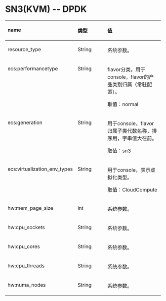 # SN3\(KVM\)      -- DPDK<a name="ZH-CN_TOPIC_0114103980"></a>

<a name="zh-cn_topic_0114079740_table32701678"></a>
<table><thead align="left"><tr id="zh-cn_topic_0114079740_row42353227"><th class="cellrowborder" valign="top" width="33%" id="mcps1.1.4.1.1"><p id="zh-cn_topic_0114079740_p8059334"><a name="zh-cn_topic_0114079740_p8059334"></a><a name="zh-cn_topic_0114079740_p8059334"></a>name</p>
</th>
<th class="cellrowborder" valign="top" width="24%" id="mcps1.1.4.1.2"><p id="zh-cn_topic_0114079740_p48826322"><a name="zh-cn_topic_0114079740_p48826322"></a><a name="zh-cn_topic_0114079740_p48826322"></a>类型</p>
</th>
<th class="cellrowborder" valign="top" width="43%" id="mcps1.1.4.1.3"><p id="zh-cn_topic_0114079740_p62618006"><a name="zh-cn_topic_0114079740_p62618006"></a><a name="zh-cn_topic_0114079740_p62618006"></a>值</p>
</th>
</tr>
</thead>
<tbody><tr id="zh-cn_topic_0114079740_row38893755"><td class="cellrowborder" valign="top" width="33%" headers="mcps1.1.4.1.1 "><p id="zh-cn_topic_0114079740_p63386473"><a name="zh-cn_topic_0114079740_p63386473"></a><a name="zh-cn_topic_0114079740_p63386473"></a>resource_type</p>
</td>
<td class="cellrowborder" valign="top" width="24%" headers="mcps1.1.4.1.2 "><p id="zh-cn_topic_0114079740_p34030663"><a name="zh-cn_topic_0114079740_p34030663"></a><a name="zh-cn_topic_0114079740_p34030663"></a>String</p>
</td>
<td class="cellrowborder" valign="top" width="43%" headers="mcps1.1.4.1.3 "><p id="zh-cn_topic_0114079740_p5020285"><a name="zh-cn_topic_0114079740_p5020285"></a><a name="zh-cn_topic_0114079740_p5020285"></a>系统参数。</p>
</td>
</tr>
<tr id="zh-cn_topic_0114079740_row45182569"><td class="cellrowborder" valign="top" width="33%" headers="mcps1.1.4.1.1 "><p id="zh-cn_topic_0114079740_p35909463"><a name="zh-cn_topic_0114079740_p35909463"></a><a name="zh-cn_topic_0114079740_p35909463"></a>ecs:performancetype</p>
</td>
<td class="cellrowborder" valign="top" width="24%" headers="mcps1.1.4.1.2 "><p id="zh-cn_topic_0114079740_p22985394"><a name="zh-cn_topic_0114079740_p22985394"></a><a name="zh-cn_topic_0114079740_p22985394"></a>String</p>
</td>
<td class="cellrowborder" valign="top" width="43%" headers="mcps1.1.4.1.3 "><p id="zh-cn_topic_0114079740_p49877601"><a name="zh-cn_topic_0114079740_p49877601"></a><a name="zh-cn_topic_0114079740_p49877601"></a>flavor分类，用于console，flavor的产品类别归属（常驻配置）。</p>
<p id="zh-cn_topic_0114079740_p46245228"><a name="zh-cn_topic_0114079740_p46245228"></a><a name="zh-cn_topic_0114079740_p46245228"></a>取值：normal</p>
</td>
</tr>
<tr id="zh-cn_topic_0114079740_row13553869"><td class="cellrowborder" valign="top" width="33%" headers="mcps1.1.4.1.1 "><p id="zh-cn_topic_0114079740_p24121565"><a name="zh-cn_topic_0114079740_p24121565"></a><a name="zh-cn_topic_0114079740_p24121565"></a>ecs:generation</p>
</td>
<td class="cellrowborder" valign="top" width="24%" headers="mcps1.1.4.1.2 "><p id="zh-cn_topic_0114079740_p7689721"><a name="zh-cn_topic_0114079740_p7689721"></a><a name="zh-cn_topic_0114079740_p7689721"></a>String</p>
</td>
<td class="cellrowborder" valign="top" width="43%" headers="mcps1.1.4.1.3 "><p id="zh-cn_topic_0114079740_p18887690"><a name="zh-cn_topic_0114079740_p18887690"></a><a name="zh-cn_topic_0114079740_p18887690"></a>用于console，flavor归属子类代数名称，排序用，字串值大在前。</p>
<p id="zh-cn_topic_0114079740_p35771490"><a name="zh-cn_topic_0114079740_p35771490"></a><a name="zh-cn_topic_0114079740_p35771490"></a>取值：sn3</p>
</td>
</tr>
<tr id="zh-cn_topic_0114079740_row53507960"><td class="cellrowborder" valign="top" width="33%" headers="mcps1.1.4.1.1 "><p id="zh-cn_topic_0114079740_p39177514"><a name="zh-cn_topic_0114079740_p39177514"></a><a name="zh-cn_topic_0114079740_p39177514"></a>ecs:virtualization_env_types</p>
</td>
<td class="cellrowborder" valign="top" width="24%" headers="mcps1.1.4.1.2 "><p id="zh-cn_topic_0114079740_p19262089"><a name="zh-cn_topic_0114079740_p19262089"></a><a name="zh-cn_topic_0114079740_p19262089"></a>String</p>
</td>
<td class="cellrowborder" valign="top" width="43%" headers="mcps1.1.4.1.3 "><p id="zh-cn_topic_0114079740_p16725372"><a name="zh-cn_topic_0114079740_p16725372"></a><a name="zh-cn_topic_0114079740_p16725372"></a>用于console，表示虚拟化类型。</p>
<p id="zh-cn_topic_0114079740_p16310625"><a name="zh-cn_topic_0114079740_p16310625"></a><a name="zh-cn_topic_0114079740_p16310625"></a>取值：CloudCompute</p>
</td>
</tr>
<tr id="zh-cn_topic_0114079740_row12577900"><td class="cellrowborder" valign="top" width="33%" headers="mcps1.1.4.1.1 "><p id="zh-cn_topic_0114079740_p12176960"><a name="zh-cn_topic_0114079740_p12176960"></a><a name="zh-cn_topic_0114079740_p12176960"></a>hw:mem_page_size</p>
</td>
<td class="cellrowborder" valign="top" width="24%" headers="mcps1.1.4.1.2 "><p id="zh-cn_topic_0114079740_p46809697"><a name="zh-cn_topic_0114079740_p46809697"></a><a name="zh-cn_topic_0114079740_p46809697"></a>int</p>
</td>
<td class="cellrowborder" valign="top" width="43%" headers="mcps1.1.4.1.3 "><p id="zh-cn_topic_0114079740_p33489078"><a name="zh-cn_topic_0114079740_p33489078"></a><a name="zh-cn_topic_0114079740_p33489078"></a>系统参数。</p>
</td>
</tr>
<tr id="zh-cn_topic_0114079740_row32966247"><td class="cellrowborder" valign="top" width="33%" headers="mcps1.1.4.1.1 "><p id="zh-cn_topic_0114079740_p53020390"><a name="zh-cn_topic_0114079740_p53020390"></a><a name="zh-cn_topic_0114079740_p53020390"></a>hw:cpu_sockets</p>
</td>
<td class="cellrowborder" valign="top" width="24%" headers="mcps1.1.4.1.2 "><p id="zh-cn_topic_0114079740_p66793230"><a name="zh-cn_topic_0114079740_p66793230"></a><a name="zh-cn_topic_0114079740_p66793230"></a>String</p>
</td>
<td class="cellrowborder" valign="top" width="43%" headers="mcps1.1.4.1.3 "><p id="zh-cn_topic_0114079740_p41542534"><a name="zh-cn_topic_0114079740_p41542534"></a><a name="zh-cn_topic_0114079740_p41542534"></a>系统参数。</p>
</td>
</tr>
<tr id="zh-cn_topic_0114079740_row38338487"><td class="cellrowborder" valign="top" width="33%" headers="mcps1.1.4.1.1 "><p id="zh-cn_topic_0114079740_p18409771"><a name="zh-cn_topic_0114079740_p18409771"></a><a name="zh-cn_topic_0114079740_p18409771"></a>hw:cpu_cores</p>
</td>
<td class="cellrowborder" valign="top" width="24%" headers="mcps1.1.4.1.2 "><p id="zh-cn_topic_0114079740_p14796483"><a name="zh-cn_topic_0114079740_p14796483"></a><a name="zh-cn_topic_0114079740_p14796483"></a>String</p>
</td>
<td class="cellrowborder" valign="top" width="43%" headers="mcps1.1.4.1.3 "><p id="zh-cn_topic_0114079740_p57664488"><a name="zh-cn_topic_0114079740_p57664488"></a><a name="zh-cn_topic_0114079740_p57664488"></a>系统参数。</p>
</td>
</tr>
<tr id="zh-cn_topic_0114079740_row49218346"><td class="cellrowborder" valign="top" width="33%" headers="mcps1.1.4.1.1 "><p id="zh-cn_topic_0114079740_p27263117"><a name="zh-cn_topic_0114079740_p27263117"></a><a name="zh-cn_topic_0114079740_p27263117"></a>hw:cpu_threads</p>
</td>
<td class="cellrowborder" valign="top" width="24%" headers="mcps1.1.4.1.2 "><p id="zh-cn_topic_0114079740_p60828848"><a name="zh-cn_topic_0114079740_p60828848"></a><a name="zh-cn_topic_0114079740_p60828848"></a>String</p>
</td>
<td class="cellrowborder" valign="top" width="43%" headers="mcps1.1.4.1.3 "><p id="zh-cn_topic_0114079740_p28189627"><a name="zh-cn_topic_0114079740_p28189627"></a><a name="zh-cn_topic_0114079740_p28189627"></a>系统参数。</p>
</td>
</tr>
<tr id="zh-cn_topic_0114079740_row52380055"><td class="cellrowborder" valign="top" width="33%" headers="mcps1.1.4.1.1 "><p id="zh-cn_topic_0114079740_p14926099"><a name="zh-cn_topic_0114079740_p14926099"></a><a name="zh-cn_topic_0114079740_p14926099"></a>hw:numa_nodes</p>
</td>
<td class="cellrowborder" valign="top" width="24%" headers="mcps1.1.4.1.2 "><p id="zh-cn_topic_0114079740_p1054474"><a name="zh-cn_topic_0114079740_p1054474"></a><a name="zh-cn_topic_0114079740_p1054474"></a>String</p>
</td>
<td class="cellrowborder" valign="top" width="43%" headers="mcps1.1.4.1.3 "><p id="zh-cn_topic_0114079740_p18303590"><a name="zh-cn_topic_0114079740_p18303590"></a><a name="zh-cn_topic_0114079740_p18303590"></a>系统参数。</p>
</td>
</tr>
</tbody>
</table>

